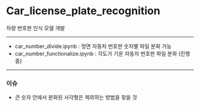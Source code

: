 # Car_license_plate_recognition
차량 번호판 인식 모델 개발   

---
- car_number_divide.ipynb : 정면 자동차 번호판 숫자별 파일 분화 가능   
- car_number_functionalize.ipynb : 각도가 기운 자동차 번호판 파일 분화 (진행중)

---
### 이슈
- 큰 숫자 안에서 분화된 사각형은 제외하는 방법을 찾을 것